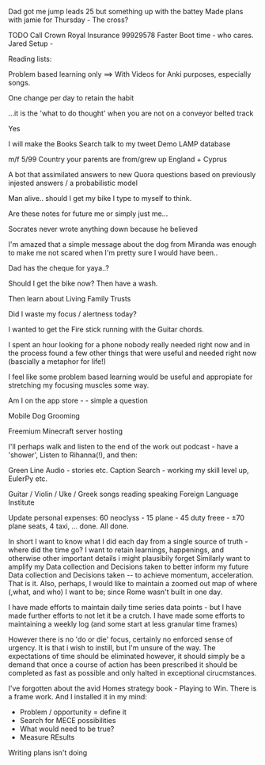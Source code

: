 Dad got me jump leads 25 but something up with the battey
Made plans with jamie for Thursday - The cross?

TODO
Call Crown Royal Insurance
99929578
Faster Boot time - who cares.
Jared Setup - 

Reading lists:

Problem based learning only ==> With Videos for Anki purposes, especially songs.

One change per day to retain the habit

...it is the 'what to do thought' when you are not on a conveyor belted track


Yes 

I will make the Books Search talk to my tweet Demo LAMP database

m/f 5/99 Country your parents are from/grew up England + Cyprus

A bot that assimilated answers to new Quora questions based on previously injested answers / a probabilistic model 

Man alive.. should I get my bike
I type to myself to think.

Are these notes for future me or simply just me...

Socrates never wrote anything down because he believed 

I'm amazed that a simple message about the dog from Miranda was enough to make me not scared when I'm pretty sure I would have been..

Dad has the cheque for yaya..?

Should I get the bike now? Then have a wash.

Then learn about Living Family Trusts

Did I waste my focus / alertness today?

I wanted to get the Fire stick running with the Guitar chords.

I spent an hour looking for a phone nobody really needed right now and in the process found a few other things that were useful and needed right now (bascially a metaphor for life!)

I feel like some problem based learning would be useful and appropiate for stretching my focusing muscles some way.

Am I on the app store - - simple a question

Mobile Dog Grooming 

Freemium Minecraft server hosting 

I'll perhaps walk and listen to the end of the work out podcast - have a 'shower', Listen to Rihanna(!), and then:

Green Line Audio - stories etc.
Caption Search - working my skill level up, EulerPy etc.

Guitar / Violin / Uke / Greek songs reading speaking Foreign Language Institute

Update personal expenses: 60 neoclyss - 15 plane - 45 duty freee - ±70 plane seats, 4 taxi, ... done. All done.



In short I want to know what I did each day from a single source of truth - where did the time go?
I want to retain learnings, happenings, and otherwise other important details i might plausibily forget
Similarly want to amplify my Data collection and Decisions taken to better inform my future Data collection and Decisions taken -- to achieve momentum, acceleration.
That is it.
Also, perhaps, I would like to maintain a zoomed out map of where (,what, and who) I want to be; since Rome wasn't built in one day.

I have made efforts to maintain daily time series data points - but I have made further efforts to not let it be a crutch.
I have made some efforts to maintaining a weekly log (and some start at less granular time frames)

However there is no 'do or die'  focus, certainly no enforced sense of urgency. 
It is that i wish to instill, but I'm unsure of the way.
The expectations of time should be eliminated however, it should simply be a demand that once a course of action has been prescribed it should be completed as fast as possible and only halted in exceptional cirucmstances.

I've forgotten about the avid Homes strategy book - Playing to Win.
There is a frame work.
And I installed it in my mind:


- Problem / opportunity = define it
- Search for MECE possibilities
- What would need to be true?
- Measure REsults

Writing plans isn't doing

















